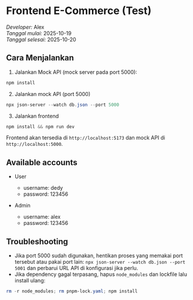 # Frontend E-Commerce (Test)

*Developer:* Alex  
*Tanggal mulai:* 2025-10-19  
*Tanggal selesai:* 2025-10-20

## Cara Menjalankan

1. Jalankan Mock API (mock server pada port 5000):

```powershell
npm install
```

2. Jalankan mock API (port 5000)

```powershell
npx json-server --watch db.json --port 5000
```

3. Jalankan frontend

```powershell
npm install && npm run dev
```

Frontend akan tersedia di `http://localhost:5173` dan mock API di `http://localhost:5000`.

## Available accounts

- User
  - username: dedy
  - password: 123456

- Admin
  - username: alex
  - password: 123456

## Troubleshooting

- Jika port 5000 sudah digunakan, hentikan proses yang memakai port tersebut atau pakai port lain: `npx json-server --watch db.json --port 5001` dan perbarui URL API di konfigurasi jika perlu.
- Jika dependency gagal terpasang, hapus `node_modules` dan lockfile lalu install ulang:

```powershell
rm -r node_modules; rm pnpm-lock.yaml; npm install
```
  
